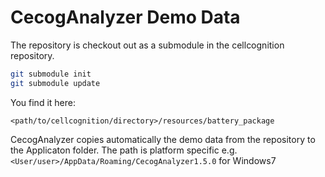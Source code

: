 CecogAnalyzer Demo Data
=======================
The repository is checkout out as a submodule in the cellcognition repository.


```bash
git submodule init
git submodule update
```

You find it here:
```
<path/to/cellcognition/directory>/resources/battery_package
```

CecogAnalyzer copies automatically the demo data from the repository to the Applicaton folder.
The path is platform specific e.g. ```<User/user>/AppData/Roaming/CecogAnalyzer1.5.0``` for Windows7
